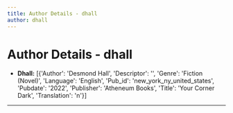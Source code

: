 ```yaml
---
title: Author Details - dhall
author: dhall
---
```


# Author Details - dhall

<ul>
    <li><strong>Dhall:</strong> [{'Author': 'Desmond Hall', 'Descriptor': '', 'Genre': 'Fiction (Novel)', 'Language': 'English', 'Pub_id': 'new_york_ny_united_states', 'Pubdate': '2022', 'Publisher': 'Atheneum Books', 'Title': 'Your Corner Dark', 'Translation': 'n'}]</li>
</ul>
<hr>